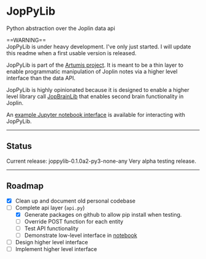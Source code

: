 # JopPyLib
Python abstraction over the Joplin data api  
  
==WARNING==  
JopPyLib is under heavy development. I've only just started. I will update this readme when a first usable version is released.

JopPyLib is part of the [Artumis project](https://jeroenkroesen.github.io/artumis_site/). It is meant to be a thin layer to enable programmatic manipulation of Joplin notes via a higher level interface than the data API.  
  
JopPyLib is highly opinionated because it is designed to enable a higher level library call [JopBrainLib](https://github.com/jeroenkroesen/jopbrainlib) that enables second brain functionality in Joplin.  
  
An [example Jupyter notebook interface](https://github.com/jeroenkroesen/joppylib-notebook) is available for interacting with JopPyLib.  
***  
  
## Status
Current release: joppylib-0.1.0a2-py3-none-any
Very alpha testing release.
***  
  
  
## Roadmap
- [x] Clean up and document old personal codebase
- [ ] Complete api layer (`api.py`)
    - [x] Generate packages on github to allow pip install when testing.
    - [ ] Override POST function for each entity
    - [ ] Test API functionality
    - [ ] Demonstrate low-level interface in [notebook](https://github.com/jeroenkroesen/joppylib-notebook)
- [ ] Design higher level interface
- [ ] Implement higher level interface  
